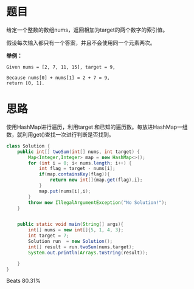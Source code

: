 # 题目

给定一个整数的数组nums，返回相加为target的两个数字的索引值。

假设每次输入都只有一个答案，并且不会使用同一个元素两次。

**举例：**

```
Given nums = [2, 7, 11, 15], target = 9,

Because nums[0] + nums[1] = 2 + 7 = 9,
return [0, 1].
```

# 思路

使用HashMap进行遍历，利用target 和已知的遍历数。每放进HashMap一组数，就利用get()查找一次进行判断是否找到。

```java
class Solution {
    public int[] twoSum(int[] nums, int target) {
        Map<Integer,Integer> map = new HashMap<>();
        for (int i = 0; i< nums.length; i++) {
            int flag = target - nums[i];
            if(map.containsKey(flag)){
                return new int[]{map.get(flag),i};
            }
            map.put(nums[i],i);
        }
        throw new IllegalArgumentException("No Solution!");
    }


    public static void main(String[] args){
        int[] nums = new int[]{5, 1, 4, 3};
        int target = 7;
        Solution run  = new Solution();
        int[] result = run.twoSum(nums,target);
        System.out.println(Arrays.toString(result));

    }
}
```

Beats 80.31%
